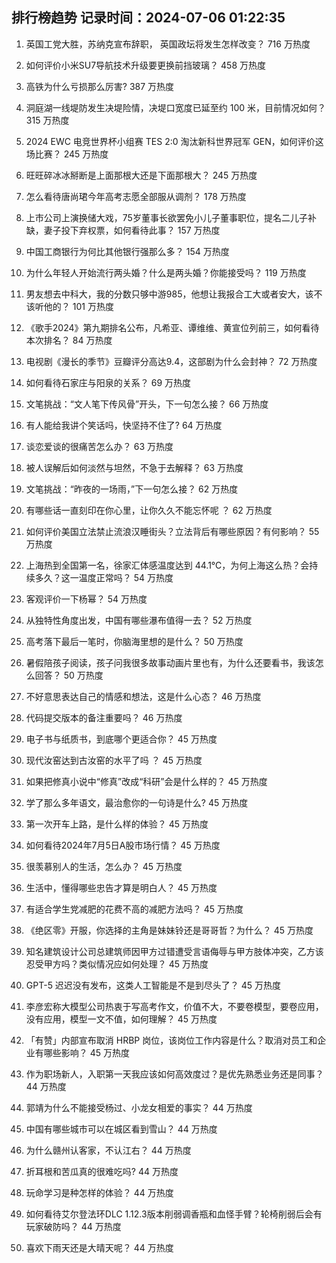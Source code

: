 
## 排行榜趋势 记录时间：2024-07-06 01:22:35
  
  1. 英国工党大胜，苏纳克宣布辞职， 英国政坛将发生怎样改变？ 716 万热度
    
  2. 如何评价小米SU7导航技术升级要更换前挡玻璃？ 458 万热度
    
  3. 高铁为什么亏损那么厉害? 387 万热度
    
  4. 洞庭湖一线堤防发生决堤险情，决堤口宽度已延至约 100 米，目前情况如何？ 315 万热度
    
  5. 2024 EWC 电竞世界杯小组赛 TES 2:0 淘汰新科世界冠军 GEN，如何评价这场比赛？ 245 万热度
    
  6. 旺旺碎冰冰掰断是上面那根大还是下面那根大？ 245 万热度
    
  7. 怎么看待唐尚珺今年高考志愿全部服从调剂？ 178 万热度
    
  8. 上市公司上演换储大戏，75岁董事长欲罢免小儿子董事职位，提名二儿子补缺，妻子投下弃权票，如何看待此事？ 157 万热度
    
  9. 中国工商银行为何比其他银行强那么多？ 154 万热度
    
  10. 为什么年轻人开始流行两头婚？什么是两头婚？你能接受吗？ 119 万热度
    
  11. 男友想去中科大，我的分数只够中游985，他想让我报合工大或者安大，该不该听他的？ 101 万热度
    
  12. 《歌手2024》第九期排名公布，凡希亚、谭维维、黄宣位列前三，如何看待本次排名？ 84 万热度
    
  13. 电视剧《漫长的季节》豆瓣评分高达9.4，这部剧为什么会封神？ 72 万热度
    
  14. 如何看待石家庄与阳泉的关系？ 69 万热度
    
  15. 文笔挑战：“文人笔下传风骨”开头，下一句怎么接？ 66 万热度
    
  16. 有人能给我讲个笑话吗，快坚持不住了? 64 万热度
    
  17. 谈恋爱谈的很痛苦怎么办？ 63 万热度
    
  18. 被人误解后如何淡然与坦然，不急于去解释？ 63 万热度
    
  19. 文笔挑战：“昨夜的一场雨，”下一句怎么接？ 62 万热度
    
  20. 有哪些话一直刻印在你心里，让你久久不能忘怀呢 ？ 62 万热度
    
  21. 如何评价美国立法禁止流浪汉睡街头？立法背后有哪些原因？有何影响？ 55 万热度
    
  22. 上海热到全国第一名，徐家汇体感温度达到 44.1℃，为何上海这么热？会持续多久？这一温度正常吗？ 54 万热度
    
  23. 客观评价一下杨幂？ 54 万热度
    
  24. 从独特性角度出发，中国有哪些瀑布值得一去？ 52 万热度
    
  25. 高考落下最后一笔时，你脑海里想的是什么？ 50 万热度
    
  26. 暑假陪孩子阅读，孩子问我很多故事动画片里也有，为什么还要看书，我该怎么回答？ 50 万热度
    
  27. 不好意思表达自己的情感和想法，这是什么心态？ 46 万热度
    
  28. 代码提交版本的备注重要吗？ 46 万热度
    
  29. 电子书与纸质书，到底哪个更适合你？ 45 万热度
    
  30. 现代汝窑达到古汝窑的水平了吗 ？ 45 万热度
    
  31. 如果把修真小说中“修真”改成“科研”会是什么样的？ 45 万热度
    
  32. 学了那么多年语文，最治愈你的一句诗是什么? 45 万热度
    
  33. 第一次开车上路，是什么样的体验？ 45 万热度
    
  34. 如何看待2024年7月5日A股市场行情？ 45 万热度
    
  35. 很羡慕别人的生活，怎么办？ 45 万热度
    
  36. 生活中，懂得哪些忠告才算是明白人？ 45 万热度
    
  37. 有适合学生党减肥的花费不高的减肥方法吗？ 45 万热度
    
  38. 《绝区零》开服，你选择的主角是妹妹铃还是哥哥哲？为什么？ 45 万热度
    
  39. 知名建筑设计公司总建筑师因甲方过错遭受言语侮辱与甲方肢体冲突，乙方该忍受甲方吗？类似情况应如何处理？ 45 万热度
    
  40. GPT-5 迟迟没有发布，这类人工智能是不是到尽头了？ 45 万热度
    
  41. 李彦宏称大模型公司热衷于写高考作文，价值不大，不要卷模型，要卷应用，没有应用，模型一文不值，如何理解？ 45 万热度
    
  42. 「有赞」内部宣布取消 HRBP 岗位，该岗位工作内容是什么？取消对员工和企业有哪些影响？ 45 万热度
    
  43. 作为职场新人，入职第一天我应该如何高效度过？是优先熟悉业务还是同事？ 44 万热度
    
  44. 郭靖为什么不能接受杨过、小龙女相爱的事实？ 44 万热度
    
  45. 中国有哪些城市可以在城区看到雪山？ 44 万热度
    
  46. 为什么赣州认客家，不认江右？ 44 万热度
    
  47. 折耳根和苦瓜真的很难吃吗? 44 万热度
    
  48. 玩命学习是种怎样的体验？ 44 万热度
    
  49. 如何看待艾尔登法环DLC 1.12.3版本削弱调香瓶和血怪手臂？轮椅削弱后会有玩家破防吗？ 44 万热度
    
  50. 喜欢下雨天还是大晴天呢？ 44 万热度
    